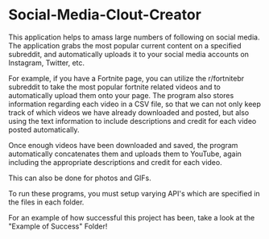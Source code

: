 # Social-Media-Clout-Creator
This application helps to amass large numbers of following on social media. The application grabs the most popular current content on a specified subreddit, and automatically uploads it to your social media accounts on Instagram, Twitter, etc.

For example, if you have a Fortnite page, you can utilize the r/fortnitebr subreddit to take the most popular fortnite related videos and to automatically upload them onto your page. The program also stores information regarding each video in a CSV file, so that we can not only keep track of which videos we have already downloaded and posted, but also using the text information to include descriptions and credit for each video posted automatically.

Once enough videos have been downloaded and saved, the program automatically concatenates them and uploads them to YouTube, again including the appropriate descriptions and credit for each video.

This can also be done for photos and GIFs. 

To run these programs, you must setup varying API's which are specified in the files in each folder.

For an example of how successful this project has been, take a look at the "Example of Success" Folder!
